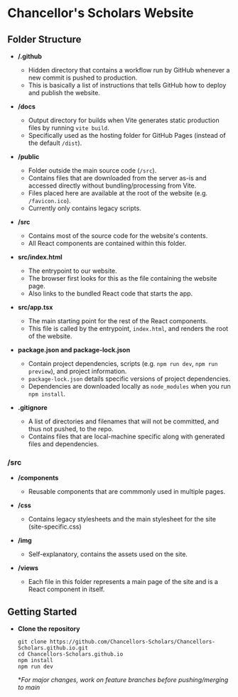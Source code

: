 # Chancellor's Scholars Website

## Folder Structure

- **/.github**
  - Hidden directory that contains a workflow run by GitHub whenever a new commit is pushed to production.  
  - This is basically a list of instructions that tells GitHub how to deploy and publish the website.

- **/docs**
  - Output directory for builds when Vite generates static production files by running `vite build`.  
  - Specifically used as the hosting folder for GitHub Pages (instead of the default `/dist`).

- **/public**
  - Folder outside the main source code (`/src`).  
  - Contains files that are downloaded from the server as-is and accessed directly without bundling/processing from Vite.  
  - Files placed here are available at the root of the website (e.g. `/favicon.ico`).  
  - Currently only contains legacy scripts.

- **/src**
  - Contains most of the source code for the website's contents.  
  - All React components are contained within this folder.

- **src/index.html**
  - The entrypoint to our website.  
  - The browser first looks for this as the file containing the website page.  
  - Also links to the bundled React code that starts the app.

- **src/app.tsx**
  - The main starting point for the rest of the React components.  
  - This file is called by the entrypoint, `index.html`, and renders the root of the website.

- **package.json and package-lock.json**
  - Contain project dependencies, scripts (e.g. `npm run dev`, `npm run preview`), and project information.  
  - `package-lock.json` details specific versions of project dependencies.  
  - Dependencies are downloaded locally as `node_modules` when you run `npm install`.

- **.gitignore**
  - A list of directories and filenames that will not be committed, and thus not pushed, to the repo.  
  - Contains files that are local-machine specific along with generated files and dependencies.  

### /src
- **/components**
  - Reusable components that are commmonly used in multiple pages.

- **/css**
  - Contains legacy stylesheets and the main stylesheet for the site (site-specific.css)

- **/img**
  - Self-explanatory, contains the assets used on the site.

- **/views**
  - Each file in this folder represents a main page of the site and is a React component in itself.


## Getting Started

- **Clone the repository**  
  ```
  git clone https://github.com/Chancellors-Scholars/Chancellors-Scholars.github.io.git
  cd Chancellors-Scholars.github.io
  npm install
  npm run dev
  ```
  \**For major changes, work on feature branches before pushing/merging to main*